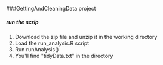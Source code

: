 ###GettingAndCleaningData project

#####  run the scrip
1. Download the zip file and unzip it in the working directory
2. Load the run_analysis.R script
3. Run runAnalysis()
4. You'll find "tidyData.txt" in the directory